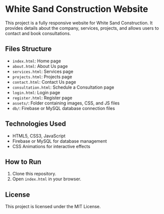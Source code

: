 # White Sand Construction Website

This project is a fully responsive website for White Sand Construction. It provides details about the company, services, projects, and allows users to contact and book consultations.

## Files Structure

- `index.html`: Home page
- `about.html`: About Us page
- `services.html`: Services page
- `projects.html`: Projects page
- `contact.html`: Contact Us page
- `consultation.html`: Schedule a Consultation page
- `login.html`: Login page
- `register.html`: Register page
- `assets/`: Folder containing images, CSS, and JS files
- `db/`: Firebase or MySQL database connection files

## Technologies Used
- HTML5, CSS3, JavaScript
- Firebase or MySQL for database management
- CSS Animations for interactive effects

## How to Run
1. Clone this repository.
2. Open `index.html` in your browser.

## License
This project is licensed under the MIT License.